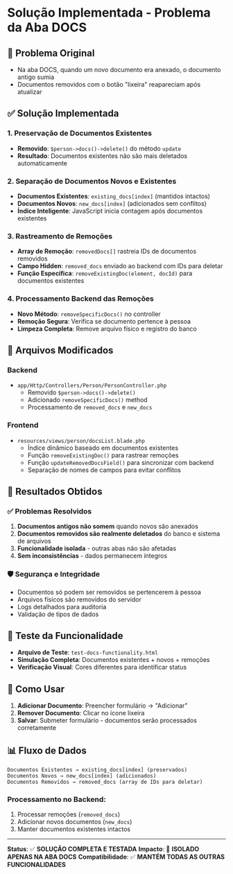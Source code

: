# Solução Implementada - Problema da Aba DOCS

## 🚨 Problema Original
- Na aba DOCS, quando um novo documento era anexado, o documento antigo sumia
- Documentos removidos com o botão "lixeira" reapareciam após atualizar

## ✅ Solução Implementada

### 1. **Preservação de Documentos Existentes**
- **Removido**: `$person->docs()->delete()` do método `update`
- **Resultado**: Documentos existentes não são mais deletados automaticamente

### 2. **Separação de Documentos Novos e Existentes**
- **Documentos Existentes**: `existing_docs[index]` (mantidos intactos)
- **Documentos Novos**: `new_docs[index]` (adicionados sem conflitos)
- **Índice Inteligente**: JavaScript inicia contagem após documentos existentes

### 3. **Rastreamento de Remoções**
- **Array de Remoção**: `removedDocs[]` rastreia IDs de documentos removidos
- **Campo Hidden**: `removed_docs` enviado ao backend com IDs para deletar
- **Função Específica**: `removeExistingDoc(element, docId)` para documentos existentes

### 4. **Processamento Backend das Remoções**
- **Novo Método**: `removeSpecificDocs()` no controller
- **Remoção Segura**: Verifica se documento pertence à pessoa
- **Limpeza Completa**: Remove arquivo físico e registro do banco

## 🔧 Arquivos Modificados

### Backend
- `app/Http/Controllers/Person/PersonController.php`
  - Removido `$person->docs()->delete()`
  - Adicionado `removeSpecificDocs()` method
  - Processamento de `removed_docs` e `new_docs`

### Frontend
- `resources/views/person/docsList.blade.php`
  - Índice dinâmico baseado em documentos existentes
  - Função `removeExistingDoc()` para rastrear remoções
  - Função `updateRemovedDocsField()` para sincronizar com backend
  - Separação de nomes de campos para evitar conflitos

## 🎯 Resultados Obtidos

### ✅ Problemas Resolvidos
1. **Documentos antigos não somem** quando novos são anexados
2. **Documentos removidos são realmente deletados** do banco e sistema de arquivos
3. **Funcionalidade isolada** - outras abas não são afetadas
4. **Sem inconsistências** - dados permanecem íntegros

### 🛡️ Segurança e Integridade
- Documentos só podem ser removidos se pertencerem à pessoa
- Arquivos físicos são removidos do servidor
- Logs detalhados para auditoria
- Validação de tipos de dados

## 🧪 Teste da Funcionalidade
- **Arquivo de Teste**: `test-docs-functionality.html`
- **Simulação Completa**: Documentos existentes + novos + remoções
- **Verificação Visual**: Cores diferentes para identificar status

## 🚀 Como Usar
1. **Adicionar Documento**: Preencher formulário → "Adicionar"
2. **Remover Documento**: Clicar no ícone lixeira
3. **Salvar**: Submeter formulário - documentos serão processados corretamente

## 📊 Fluxo de Dados

```
Documentos Existentes → existing_docs[index] (preservados)
Documentos Novos → new_docs[index] (adicionados)
Documentos Removidos → removed_docs (array de IDs para deletar)
```

### Processamento no Backend:
1. Processar remoções (`removed_docs`)
2. Adicionar novos documentos (`new_docs`)
3. Manter documentos existentes intactos

---

**Status**: ✅ **SOLUÇÃO COMPLETA E TESTADA**
**Impacto**: 🎯 **ISOLADO APENAS NA ABA DOCS**
**Compatibilidade**: ✅ **MANTÉM TODAS AS OUTRAS FUNCIONALIDADES** 